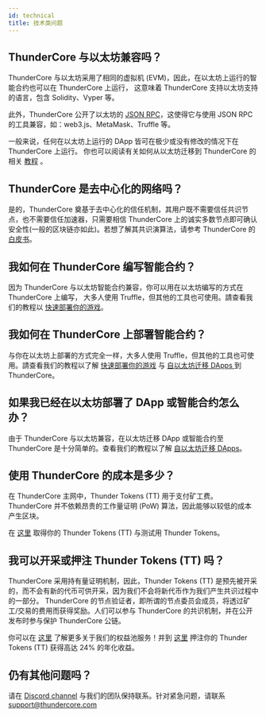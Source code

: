 ```yaml
---
id: technical
title: 技术类问题
---
```


## ThunderCore 与以太坊兼容吗？
ThunderCore 与以太坊采用了相同的虚拟机 (EVM)，因此，在以太坊上运行的智能合约也可以在 ThunderCore 上运行， 这意味着 ThunderCore 支持以太坊支持的语言，包含 Solidity、Vyper 等。

此外，ThunderCore 公开了以太坊的 [JSON RPC](https://github.com/ethereum/wiki/wiki/JSON-RPC)，这使得它与使用 JSON RPC 的工具兼容，如：web3.js、MetaMask、Truffle 等。

一般来说，任何在以太坊上运行的 DApp 皆可在极少或没有修改的情况下在 ThunderCore 上运行。 你也可以阅读有关如何从以太坊迁移到 ThunderCore 的相关 [教程](migrate-to-thunder.md) 。

## ThunderCore 是去中心化的网络吗？
是的，ThunderCore 奠基于去中心化的信任机制，其用户既不需要信任共识节点，也不需要信任加速器，只需要相信 ThunderCore 上的诚实多数节点即可确认安全性(一般的区块链亦如此)。若想了解其共识演算法，请参考 ThunderCore 的 [白皮书](https://docs.thundercore.com/thunder-whitepaper.pdf)。

## 我如何在 ThunderCore 编写智能合约？ 
因为 ThunderCore 与以太坊智能合约兼容，你可以用在以太坊编写的方式在 ThunderCore 上编写， 大多人使用 Truffle，但其他的工具也可使用。請查看我们的教程以 [快速部署你的游戏](deploy-your-own-game.md)。

## 我如何在 ThunderCore 上部署智能合约？ 
与你在以太坊上部署的方式完全一样，大多人使用 Truffle，但其他的工具也可使用。請查看我们的教程以了解 [快速部署你的游戏](deploy-your-own-game.md) 与 [自以太坊迁移 DApps ](migrate-to-thunder.md) 到 ThunderCore。

## 如果我已经在以太坊部署了 DApp 或智能合约怎么办？
由于 ThunderCore 与以太坊兼容，在以太坊迁移 DApp 或智能合约至 ThunderCore 是十分简单的。查看我们的教程以了解 [自以太坊迁移 DApps](migrate-to-thunder.md)。

## 使用 ThunderCore 的成本是多少？ 
在 ThunderCore 主网中，Thunder Tokens (TT) 用于支付矿工费。ThunderCore 并不依赖昂贵的工作量证明 (PoW) 算法，因此能够以较低的成本产生区块。

在 [这里](get-tokens.md) 取得你的 Thunder Tokens (TT) 与测试用 Thunder Tokens。

## 我可以开采或押注 Thunder Tokens (TT) 吗？
ThunderCore 采用持有量证明机制，因此，Thunder Tokens (TT) 是预先被开采的，而不会有新的代币可供开采，因为我们不会将新代币作为我们产生共识过程中的一部分。 ThunderCore 的节点验证者，即所谓的节点委员会成员，将透过矿工/交易的费用而获得奖励。人们可以参与 ThunderCore 的共识机制，并在公开发布时参与保护 ThunderCore 公链。 

你可以在 [这里](https://medium.com/thundercore/thundercore-super-node-staking-pool-service-launched-c391c1dbcaff) 了解更多关于我们的权益池服务！并到 [这里](https://supernode.thundercore.com/) 押注你的 Thunder Tokens (TT) 获得高达 24% 的年化收益。

## 仍有其他问题吗？ 
请在 [Discord channel](https://discord.gg/5EbxXfw) 与我们的团队保持联系。针对紧急问题，请联系 [support@thundercore.com](mailto:support@thundercore.com)

